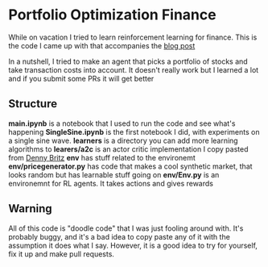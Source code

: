 # Portfolio Optimization Finance

While on vacation I tried to learn reinforcement learning for finance.
This is the code I came up with that accompanies the [blog post](https://medium.com/p/b621c18a69d5)

In a nutshell, I tried to make an agent that picks a portfolio of stocks
and take transaction costs into account. It doesn't really work but I learned
a lot and if you submit some PRs it will get better

## Structure

**main.ipynb** is a notebook that I used to run the code and see what's happening
**SingleSine.ipynb** is the first notebook I did, with experiments on a single sine wave.
**learners** is a directory you can add more learning algorithms to
**learers/a2c** is an actor critic implementation I copy pasted from [Denny Britz](https://github.com/dennybritz/reinforcement-learning/tree/master/PolicyGradient)
**env** has stuff related to the environemt
**env/pricegenerator.py** has code that makes a cool synthetic market, that looks random but has learnable stuff going on
**env/Env.py** is an environemnt for RL agents. It takes actions and gives rewards

## Warning
All of this code is "doodle  code" that I was just fooling around with.
It's probably buggy, and it's a bad idea to copy paste any of it with the
assumption it does what I say.
However, it is a good idea to try for yourself, fix it up and make pull requests.


